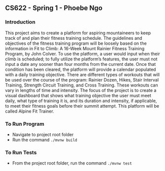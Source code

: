 ## CS622 - Spring 1 - Phoebe Ngo

### Introduction
This project aims to create a platform for aspiring mountaineers to keep track of and plan their fitness training schedule. The guidelines and objectives of the fitness training program will be loosely based on the information in Fit to Climb: A 16-Week Mount Rainier Fitness Training Program, by John Colver. To use the platform, a user would input when their climb is scheduled; to fully utilize the platform’s features, the user must not input a date any sooner than four months from the current date. Once that condition has been cleared, the platform will provide a calendar populated with a daily training objective. There are different types of workouts that will be used over the course of the program: Rainier Dozen, Hikes, Stair Interval Training, Strength Circuit Training, and Cross Training. These workouts can vary in lengths of time and intensity. The focus of the project is to create a visual dashboard that shows what training objective the user must meet daily, what type of training it is, and its duration and intensity, if applicable, to meet their fitness goals before their summit attempt. This platform will be called Alpine Fit Trainer.

### To Run Program
- Navigate to project root folder
- Run the command `./mvnw build`

### To Run Tests
- From the project root folder, run the command `./mvnw test`

